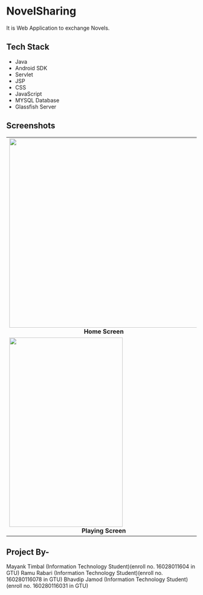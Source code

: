 # NovelSharing
It is Web Application to exchange Novels.


## Tech Stack
- Java
- Android SDK
-	Servlet
-	JSP
-	CSS
-	JavaScript
-	MYSQL Database
-	Glassfish Server



## Screenshots
<table>
  <tr>
 <td><img height="500" width="500" src="https://images-na.ssl-images-amazon.com/images/I/81cFaBdIJML.png" /><br /><center><b>Home Screen</b></center></td>
   <td><img height="500" width="500" src="https://images-na.ssl-images-amazon.com/images/I/61Y61edUQuL.png" /><br /><center><b>Currently Playing Notification</b></center></td>
    
</tr>
 <tr>
 <td><img height="500" width="300" src="https://images-na.ssl-images-amazon.com/images/I/81Mej7sMbeL._SY600_.png" /><br /><center><b>Playing Screen</b></center></td>

    
</tr>
    

    
</table>

## Project By-
Mayank Timbal
(Information Technology Student)(enroll no. 16028011604 in GTU)
Ramu Rabari
(Information Technology Student)(enroll no. 160280116078 in GTU)
Bhavdip Jamod
(Information Technology Student)(enroll no. 160280116031 in GTU)


